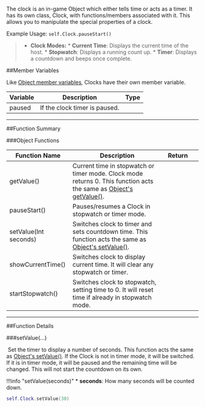 The clock is an in-game Object which either tells time or acts as a timer. It has its own class, Clock, with functions/members associated with it. This allows you to manipulate the special properties of a clock.

Example Usage: `self.Clock.pauseStart()`

> * **Clock Modes:**
>       * **Current Time**: Displays the current time of the host.
>       * **Stopwatch**: Displays a running count up.
>       * **Timer**: Displays a countdown and beeps once complete.

##Member Variables

Like [Object member variables](object#member-variables), Clocks have their own member variable.

Variable | Description | Type
-- | -- | :--
<a class="anchor" id="paused"></a>paused | If the clock timer is paused. | [<span class="tag boo"></span>](types)

---

##Function Summary

###Object Functions

Function Name | Description | Return | &nbsp;
-- | -- | -- | --:
<a class="anchor" id="getvalue"></a>getValue() | Current time in stopwatch or timer mode. Clock mode returns 0. This function acts the same as [Object's getValue()](object#getvalue). | [<span class="ret int"></span>](types)
<a class="anchor" id="pausestart"></a>pauseStart() | Pauses/resumes a Clock in stopwatch or timer mode. | [<span class="ret boo"></span>](types)
setValue(Int seconds) | Switches clock to timer and sets countdown time. This function acts the same as [Object's setValue()](object#setvalue). | [<span class="ret boo"></span>](types) | [<span class="i"></span>](#setvalue)
<a class="anchor" id="showcurrenttime"></a>showCurrentTime() | Switches clock to display current time. It will clear any stopwatch or timer. | [<span class="ret boo"></span>](types)
<a class="anchor" id="startstopwatch"></a>startStopwatch() | Switches clock to stopwatch, setting time to 0. It will reset time if already in stopwatch mode. | [<span class="ret boo"></span>](types)

---

##Function Details

###setValue(...)

[<span class="ret boo"></span>](types)&nbsp;Set the timer to display a number of seconds. This function acts the same as [Object's setValue()](object#setvalue). If the Clock is not in timer mode, it will be switched. If it is in timer mode, it will be paused and the remaining time will be changed. This will not start the countdown on its own.


!!!info "setValue(seconds)"
    * [<span class="tag int"></span>](types) **seconds**: How many seconds will be counted down.

``` Lua
self.Clock.setValue(30)
```
